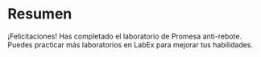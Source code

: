 # Resumen

¡Felicitaciones! Has completado el laboratorio de Promesa anti-rebote. Puedes practicar más laboratorios en LabEx para mejorar tus habilidades.
